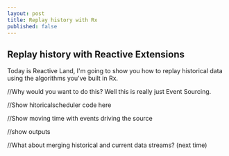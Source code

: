 ```yaml
---
layout: post
title: Replay history with Rx
published: false
---
```


## Replay history with Reactive Extensions

Today is Reactive Land, I'm going to show you how to replay historical data using the algorithms you've built in Rx.  

//Why would you want to do this?  Well this is really just Event Sourcing.  

//Show hitoricalscheduler code here

//Show moving time with events driving the source

//show outputs

//What about merging historical and current data streams? (next time)
